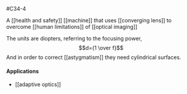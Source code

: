 #C34-4 

A [[health and safety]] [[machine]] that uses [[converging lens]] to overcome [[human limitations]] of [[optical imaging]]

The units are diopters, referring to the focusing power, $$d={1 \over f}$$ And in order to correct [[astygmatism]] they need cylindrical surfaces.

#### Applications
- [[adaptive optics]]